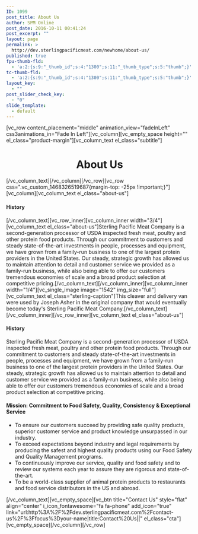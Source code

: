 ```yaml
---
ID: 1099
post_title: About Us
author: SPM Online
post_date: 2016-10-11 00:41:24
post_excerpt: ""
layout: page
permalink: >
  http://dev.sterlingpacificmeat.com/newhome/about-us/
published: true
fpu-thumb-fld:
  - 'a:2:{s:9:"_thumb_id";s:4:"1300";s:11:"_thumb_type";s:5:"thumb";}'
tc-thumb-fld:
  - 'a:2:{s:9:"_thumb_id";s:4:"1300";s:11:"_thumb_type";s:5:"thumb";}'
layout_key:
  - ""
post_slider_check_key:
  - "0"
slide_template:
  - default
---
```

[vc_row content_placement="middle" animation_view="fadeInLeft" css3animations_in="Fade In Left"][vc_column][vc_empty_space height="" el_class="product-margin"][vc_column_text el_class="subtitle"]
<h1 style="text-align: center;">About Us</h1>
[/vc_column_text][/vc_column][/vc_row][vc_row css=".vc_custom_1468326519687{margin-top: -25px !important;}"][vc_column][vc_column_text el_class="about-us"]
<h4><strong>History</strong></h4>
[/vc_column_text][vc_row_inner][vc_column_inner width="3/4"][vc_column_text el_class="about-us"]Sterling Pacific Meat Company is a second-generation processor of USDA inspected fresh meat, poultry and other protein food products. Through our commitment to customers and steady state-of-the-art investments in people, processes and equipment, we have grown from a family-run business to one of the largest protein providers in the United States. Our steady, strategic growth has allowed us to maintain attention to detail and customer service we provided as a family-run business, while also being able to offer our customers tremendous economies of scale and a broad product selection at competitive pricing.[/vc_column_text][/vc_column_inner][vc_column_inner width="1/4"][vc_single_image image="1542" img_size="full"][vc_column_text el_class="sterling-caption"]This cleaver and delivery van were used by Joseph Asher in the original company that would eventually become today's Sterling Pacific Meat Company.[/vc_column_text][/vc_column_inner][/vc_row_inner][vc_column_text el_class="about-us"]
<h4><strong>History</strong></h4>
Sterling Pacific Meat Company is a second-generation processor of USDA inspected fresh meat, poultry and other protein food products. Through our commitment to customers and steady state-of-the-art investments in people, processes and equipment, we have grown from a family-run business to one of the largest protein providers in the United States. Our steady, strategic growth has allowed us to maintain attention to detail and customer service we provided as a family-run business, while also being able to offer our customers tremendous economies of scale and a broad product selection at competitive pricing.
<h4><strong>Mission: </strong>Commitment to Food Safety, Quality, Consistency &amp; Exceptional Service</h4>
<ul>
 	<li>To ensure our customers succeed by providing safe quality products, superior customer service and product knowledge unsurpassed in our industry.</li>
 	<li>To exceed expectations beyond industry and legal requirements by producing the safest and highest quality products using our Food Safety and Quality Management programs.</li>
 	<li>To continuously improve our service, quality and food safety and to review our systems each year to assure they are rigorous and state-of-the-art.</li>
 	<li>To be a world-class supplier of animal protein products to restaurants and food service distributors in the US and abroad.</li>
</ul>
[/vc_column_text][vc_empty_space][vc_btn title="Contact Us" style="flat" align="center" i_icon_fontawesome="fa fa-phone" add_icon="true" link="url:http%3A%2F%2Fdev.sterlingpacificmeat.com%2Fcontact-us%2F%3Ffocus%3Dyour-name|title:Contact%20Us||" el_class="cta"][vc_empty_space][/vc_column][/vc_row]